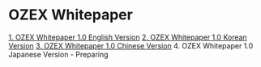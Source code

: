 # OZEX Whitepaper
[1. OZEX Whitepaper 1.0 English Version](https://github.com/ozexproject/OZEX-Whitepaper/blob/master/OZEX_Whitepaper_English.MD)
[2. OZEX Whitepaper 1.0 Korean Version](https://github.com/ozexproject/OZEX-Whitepaper/blob/master/OZEX_Whitepaper_Korean.MD)
[3. OZEX Whitepaper 1.0 Chinese Version](https://github.com/ozexproject/OZEX-Whitepaper/blob/master/OZEX_Whitepaper_Chinese.MD)
4. OZEX Whitepaper 1.0 Japanese Version - Preparing
